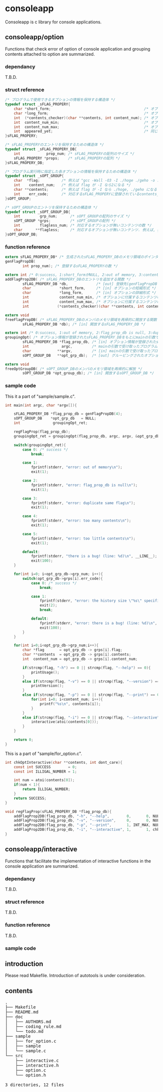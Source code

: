 # consoleapp
Consoleapp is c library for console applications.

## consoleapp/option
Functions that check error of option of console application and grouping contents attached to option are summarized.
### dependancy
T.B.D.
### struct reference
```c
/* プログラムで使用できるオプションの情報を保持する構造体 */
typedef struct _sFLAG_PROPERY{
    char *short_form;                                           /* オプションの短縮形式. 例えば"-v" */
    char *long_form;                                            /* オプションの詳細形式. 例えば"--version" */
    int  (*contents_checker)(char **contents, int content_num); /* オプションに付属するcontentsの正しさを調べるコールバック関数 */
    int  content_num_min;                                       /* オプションに付属するcontentsの最小数 */
    int  content_num_max;                                       /* オプションに付属するcontentsの最大数 */
    int  appeared_yet;                                          /* 同じオプションがすでに指定されたかチェックするためのメモとして用いる */
}sFLAG_PROPERY;
```
```c
/* sFLAG_PROPERYのエントリを保持するための構造体 */
typedef struct _sFLAG_PROPERY_DB{
    int            prop_num; /* sFLAG_PROPERYの配列のサイズ */
    sFLAG_PROPERY *props;    /* sFLAG_PROPERYの配列 */
}sFLAG_PROPERY_DB;
```
```c
/* プログラム実行時に指定した各オプションの情報を保持するための構造体 */
typedef struct _sOPT_GROUP{
    char  *flag;          /* 例えば "gcc -Wall -O3 -I ./hoge ./geho -o ./foo bar1.c bar2.c" の -Wall, -O3, -I, -o がそれぞれ別のsOPT_GROUPのフラグに割り当てられる */
    int    content_num;   /* 例えば flag が -I なら2になる */
    char **contents;      /* 例えば flag が -I なら ./hoge, ./geho になる */
    int    err_code;      /* 対応するsFLAG_PROPERYに登録されているcontents_checker関数の引数にcontent_numとcontentsを適用した際の戻り値  */
}sOPT_GROUP;
```
```c
/* sOPT_GROUPのエントリを保持するための構造体 */
typedef struct _sOPT_GROUP_DB{
    int         grp_num;      /* sOPT_GROUPの配列のサイズ */
    sOPT_GROUP *grps;         /* sOPT_GROUPの配列 */
    int         flagless_num; /* 対応するオプションが無いコンテンツの数 */
    char      **flagless;     /* 対応するオプションが無いコンテンツ. 例えば, gcc -o hoge hoge.c geho.c のhoge.cとgeho.c */
}sOPT_GROUP_DB;
```
### function reference
```c
extern sFLAG_PROPERY_DB* /* 生成されたsFLAG_PROPERY_DBのメモリ領域のポインタ */
genFlagPropDB(     
        int prop_num); /* 登録するsFLAG_PROPERYの数 */
```
```c
extern int /* 0:success, 1:short_formがNULL, 2:out of memory, 3:content_num_minがcontent_num_maxより大きい */
addFlagProp2DB( /* sFLAG_PROPERY_DBのエントリを追加する関数 */
        sFLAG_PROPERY_DB *db,             /* [out] 登録先(genFlagPropDBで作成したsFLAG_PROPERY_DB) */
        char             *short_form,     /* [in] オプションの短縮形式 */
        char             *long_form,      /* [in] オプションの詳細形式 */
        int              content_num_min, /* オプションに付属するコンテンツの最少数 */
        int              content_num_max, /* オプションに付属するコンテンツの最大数 */
        int             (*contents_checker)(char **contents, int content_num)); /* オプションのコンテンツをチェックするコールバック関数 */
```
```c
extern void
freeFlagPropDB( /* sFLAG_PROPERY_DBのメンバのメモリ領域を再帰的に開放する関数 */
        sFLAG_PROPERY_DB *db); /* [in] 開放するsFLAG_PROPERY_DB */
```
```c
extern int /* 0:success, 1:out of memory, 2:flag_prop_db is null, 3:duplicate same flag, 4:too many contents, 5:too little contents */
groupingOpt( /* オプション情報が登録されたsFLAG_PROPERY_DBをもとにmainの引数で取得したargcとargvをグループに分類してsOPT_GROUP_DBのエントリに登録する関数 */
        sFLAG_PROPERY_DB *flag_prop_db, /* [in] オプション情報が登録されたsFLAG_PROPERY_DB */
        int               argc,         /* mainの引数で受け取ったプログラムの引数の数(プログラム名含む) */
        char            **argv,         /* [in] mainの引数で受け取ったプログラムの引数(プログラム名含む) */
        sOPT_GROUP_DB   **opt_grp_db);  /* [out] グルーピングされたオプション情報 */
```
```c
extern void
freeOptGroupDB( /* sOPT_GROUP_DBのメンバのメモリ領域を再帰的に解放 */
        sOPT_GROUP_DB *opt_group_db); /* [in] 開放するsOPT_GROUP_DB */
```
### sample code
This it a part of "sample/sample.c".
```c
int main(int argc, char *argv[]){

    sFLAG_PROPERY_DB *flag_prop_db = genFlagPropDB(4);
    sOPT_GROUP_DB    *opt_grp_db   = NULL;
    int               groupingOpt_ret;

    regFlagProp(flag_prop_db);
    groupingOpt_ret = groupingOpt(flag_prop_db, argc, argv, &opt_grp_db);

    switch(groupingOpt_ret){
        case 0: /* success */
            break;

        case 1:
            fprintf(stderr, "error: out of memory\n");
            exit(1);

        case 2:
            fprintf(stderr, "error: flag_prop_db is null\n");
            exit(1);

        case 3:
            fprintf(stderr, "error: duplicate same flag\n");
            exit(1);

        case 4:
            fprintf(stderr, "error: too many contents\n");
            exit(1);

        case 5:
            fprintf(stderr, "error: too little contents\n");
            exit(1);

        default:
            fprintf(stderr, "there is a bug! (line: %d)\n", __LINE__);
            exit(100);
    }

    for(int i=0; i<opt_grp_db->grp_num; i++){
        switch(opt_grp_db->grps[i].err_code){
            case 0: /* success */
                break;

            case 1: 
                fprintf(stderr, "error: the history size \"%s\" specified with the option \"%s\" is an invalid value\n", opt_grp_db->grps[i].contents[0], opt_grp_db->grps[i].flag);
                exit(2);
                break;

            default:
                fprintf(stderr, "error: there is a bug! (line: %d)\n", __LINE__);
                exit(100);
        }
    }

    for(int i=0;i<opt_grp_db->grp_num;i++){
        char *flag       = opt_grp_db -> grps[i].flag;
        char **contents  = opt_grp_db -> grps[i].contents;
        int  content_num = opt_grp_db -> grps[i].content_num;

        if(strcmp(flag, "-h") == 0 || strcmp(flag, "--help") == 0){
            printUsage();
        }
        else if(strcmp(flag, "-v") == 0 || strcmp(flag, "--version") == 0){
            printVersion();
        }
        else if(strcmp(flag, "-p") == 0 || strcmp(flag, "--print") == 0){
            for(int i=0; i<content_num; i++){
                printf("%s\n", contents[i]);
            }
        }
        else if(strcmp(flag, "-i") == 0 || strcmp(flag, "--interactive") == 0){
            interactive(atoi(contents[0]));
        }
    }

    return 0;
}
```

This is a part of "sample/for_option.c".
```c
int chkOptInteractive(char **contents, int dont_care){
    const int SUCCESS        = 0;
    const int ILLIGAL_NUMBER = 1;

    int num = atoi(contents[0]);
    if(num < 1){
        return ILLIGAL_NUMBER;
    }
    return SUCCESS;
}

void regFlagProp(sFLAG_PROPERY_DB *flag_prop_db){
    addFlagProp2DB(flag_prop_db, "-h", "--help",        0,       0, NULL);
    addFlagProp2DB(flag_prop_db, "-v", "--version",     0,       0, NULL);
    addFlagProp2DB(flag_prop_db, "-p", "--print",       1, INT_MAX, NULL);
    addFlagProp2DB(flag_prop_db, "-i", "--interactive", 1,       1, chkOptInteractive);
}
```

## consoleapp/interactive
Functions that facilitate the implementation of interactive functions in the console application are summarized.
### dependancy
T.B.D.
### struct reference
T.B.D.
### function reference
T.B.D.
### sample code

## introduction
Please read Makefile. Introduction of autotools is under consideration.

## contents
<pre>
.
├── Makefile
├── README.md
├── doc
│   ├── AUTHORS.md
│   ├── coding_rule.md
│   └── todo.md
├── sample
│   ├── for_option.c
│   ├── sample
│   └── sample.c
└── src
    ├── interactive.c
    ├── interactive.h
    ├── option.c
    └── option.h

3 directories, 12 files
</pre>
